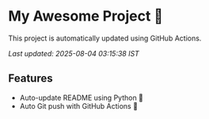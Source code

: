 # My Awesome Project 🚀

This project is automatically updated using GitHub Actions.

_Last updated: 2025-08-04 03:15:38 IST_

## Features
- Auto-update README using Python 🐍
- Auto Git push with GitHub Actions 🤖
